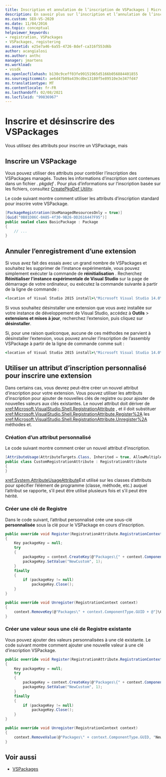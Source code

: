 ```yaml
---
title: Inscription et annulation de l’inscription de VSPackages | Microsoft Docs
description: En savoir plus sur l’inscription et l’annulation de l’inscription de vos VSPackages, y compris les attributs que vous utilisez et le fichier. pkgdef.
ms.custom: SEO-VS-2020
ms.date: 11/04/2016
ms.topic: conceptual
helpviewer_keywords:
- registration, VSPackages
- VSPackages, registering
ms.assetid: e25e7a46-6a55-4726-8def-ca316f553d6b
author: acangialosi
ms.author: anthc
manager: jmartens
ms.workload:
- vssdk
ms.openlocfilehash: b130c9ceff03fe99151965d5166b056884401855
ms.sourcegitcommit: ae6d47b09a439cd0e13180f5e89510e3e347fd47
ms.translationtype: MT
ms.contentlocale: fr-FR
ms.lasthandoff: 02/08/2021
ms.locfileid: "99836967"
---
```

# <a name="register-and-unregister-vspackages"></a>Inscrire et désinscrire des VSPackages
Vous utilisez des attributs pour inscrire un VSPackage, mais

## <a name="register-a-vspackage"></a>Inscrire un VSPackage
 Vous pouvez utiliser des attributs pour contrôler l’inscription des VSPackages managés. Toutes les informations d’inscription sont contenues dans un fichier *. pkgdef* . Pour plus d’informations sur l’inscription basée sur les fichiers, consultez [CreatePkgDef Utility](../extensibility/internals/createpkgdef-utility.md).

 Le code suivant montre comment utiliser les attributs d’inscription standard pour inscrire votre VSPackage.

```csharp
[PackageRegistration(UseManagedResourcesOnly = true)]
[Guid("0B81D86C-0A85-4f30-9B26-DD2616447F95")]
public sealed class BasicPackage : Package
{
    // ...
}
```

## <a name="unregister-an-extension"></a>Annuler l’enregistrement d’une extension
 Si vous avez fait des essais avec un grand nombre de VSPackages et souhaitez les supprimer de l’instance expérimentale, vous pouvez simplement exécuter la commande de **réinitialisation** . Recherchez **Réinitialiser l’instance expérimentale de Visual Studio** sur la page de démarrage de votre ordinateur, ou exécutez la commande suivante à partir de la ligne de commande :

```cmd
<location of Visual Studio 2015 install>\"Microsoft Visual Studio 14.0\VSSDK\VisualStudioIntegration\Tools\Bin\CreateExpInstance.exe" /Reset /VSInstance=14.0 /RootSuffix=Exp
```

 Si vous souhaitez désinstaller une extension que vous avez installée sur votre instance de développement de Visual Studio, accédez à **Outils**  >  **extensions et mises à jour**, recherchez l’extension, puis cliquez sur **désinstaller**.

 Si, pour une raison quelconque, aucune de ces méthodes ne parvient à désinstaller l’extension, vous pouvez annuler l’inscription de l’assembly VSPackage à partir de la ligne de commande comme suit :

```cmd
<location of Visual Studio 2015 install>\"Microsoft Visual Studio 14.0\VSSDK\VisualStudioIntegration\Tools\Bin\regpkg" /unregister <pathToVSPackage assembly>
```

<a name="using-a-custom-registration-attribute-to-register-an-extension"></a>

## <a name="use-a-custom-registration-attribute-to-register-an-extension"></a>Utiliser un attribut d’inscription personnalisé pour inscrire une extension

Dans certains cas, vous devrez peut-être créer un nouvel attribut d’inscription pour votre extension. Vous pouvez utiliser les attributs d’inscription pour ajouter de nouvelles clés de registre ou pour ajouter de nouvelles valeurs aux clés existantes. Le nouvel attribut doit dériver de <xref:Microsoft.VisualStudio.Shell.RegistrationAttribute> , et il doit substituer <xref:Microsoft.VisualStudio.Shell.RegistrationAttribute.Register%2A> les <xref:Microsoft.VisualStudio.Shell.RegistrationAttribute.Unregister%2A> méthodes et.

### <a name="create-a-custom-attribute"></a>Création d’un attribut personnalisé

Le code suivant montre comment créer un nouvel attribut d’inscription.

```csharp
[AttributeUsage(AttributeTargets.Class, Inherited = true, AllowMultiple = false)]
public class CustomRegistrationAttribute : RegistrationAttribute
{
}
```

 <xref:System.AttributeUsageAttribute>Est utilisé sur les classes d’attributs pour spécifier l’élément de programme (classe, méthode, etc.) auquel l’attribut se rapporte, s’il peut être utilisé plusieurs fois et s’il peut être hérité.

### <a name="create-a-registry-key"></a>Créer une clé de Registre

Dans le code suivant, l’attribut personnalisé crée une sous-clé **personnalisée** sous la clé pour le VSPackage en cours d’inscription.

```csharp
public override void Register(RegistrationAttribute.RegistrationContext context)
{
    Key packageKey = null;
    try
    {
        packageKey = context.CreateKey(@"Packages\{" + context.ComponentType.GUID + @"}\Custom");
        packageKey.SetValue("NewCustom", 1);
    }
    finally
    {
        if (packageKey != null)
            packageKey.Close();
    }
}

public override void Unregister(RegistrationContext context)
{
    context.RemoveKey(@"Packages\" + context.ComponentType.GUID + @"}\Custom");
}
```

### <a name="create-a-new-value-under-an-existing-registry-key"></a>Créer une valeur sous une clé de Registre existante

Vous pouvez ajouter des valeurs personnalisées à une clé existante. Le code suivant montre comment ajouter une nouvelle valeur à une clé d’inscription VSPackage.

```csharp
public override void Register(RegistrationAttribute.RegistrationContext context)
{
    Key packageKey = null;
    try
    {
        packageKey = context.CreateKey(@"Packages\{" + context.ComponentType.GUID + "}");
        packageKey.SetValue("NewCustom", 1);
    }
    finally
    {
        if (packageKey != null)
            packageKey.Close();
    }
}

public override void Unregister(RegistrationContext context)
{
    context.RemoveValue(@"Packages\" + context.ComponentType.GUID, "NewCustom");
}
```

## <a name="see-also"></a>Voir aussi
- [VSPackages](../extensibility/internals/vspackages.md)
